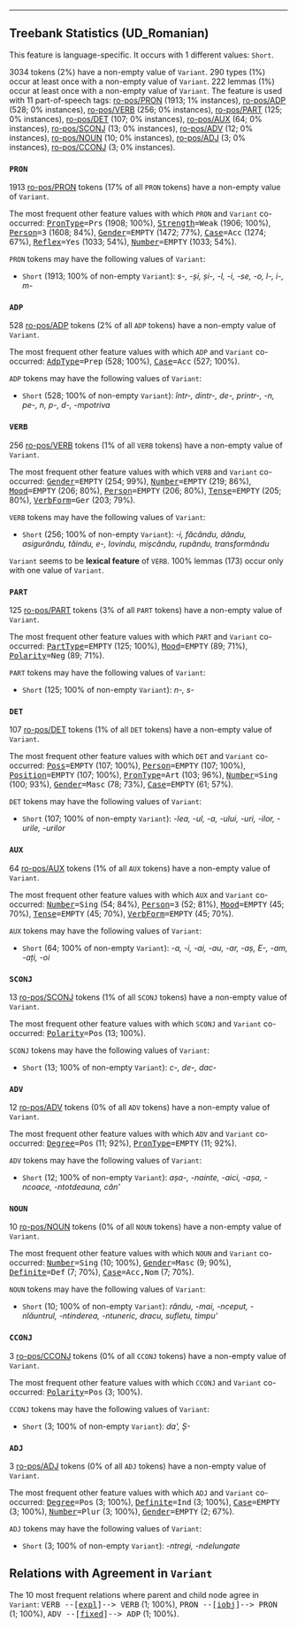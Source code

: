 

--------------------------------------------------------------------------------

## Treebank Statistics (UD_Romanian)

This feature is language-specific.
It occurs with 1 different values: `Short`.

3034 tokens (2%) have a non-empty value of `Variant`.
290 types (1%) occur at least once with a non-empty value of `Variant`.
222 lemmas (1%) occur at least once with a non-empty value of `Variant`.
The feature is used with 11 part-of-speech tags: [ro-pos/PRON]() (1913; 1% instances), [ro-pos/ADP]() (528; 0% instances), [ro-pos/VERB]() (256; 0% instances), [ro-pos/PART]() (125; 0% instances), [ro-pos/DET]() (107; 0% instances), [ro-pos/AUX]() (64; 0% instances), [ro-pos/SCONJ]() (13; 0% instances), [ro-pos/ADV]() (12; 0% instances), [ro-pos/NOUN]() (10; 0% instances), [ro-pos/ADJ]() (3; 0% instances), [ro-pos/CCONJ]() (3; 0% instances).

### `PRON`

1913 [ro-pos/PRON]() tokens (17% of all `PRON` tokens) have a non-empty value of `Variant`.

The most frequent other feature values with which `PRON` and `Variant` co-occurred: <tt><a href="PronType.html">PronType</a>=Prs</tt> (1908; 100%), <tt><a href="Strength.html">Strength</a>=Weak</tt> (1906; 100%), <tt><a href="Person.html">Person</a>=3</tt> (1608; 84%), <tt><a href="Gender.html">Gender</a>=EMPTY</tt> (1472; 77%), <tt><a href="Case.html">Case</a>=Acc</tt> (1274; 67%), <tt><a href="Reflex.html">Reflex</a>=Yes</tt> (1033; 54%), <tt><a href="Number.html">Number</a>=EMPTY</tt> (1033; 54%).

`PRON` tokens may have the following values of `Variant`:

* `Short` (1913; 100% of non-empty `Variant`): <em>s-, -și, și-, -l, -i, -se, -o, l-, i-, m-</em>

### `ADP`

528 [ro-pos/ADP]() tokens (2% of all `ADP` tokens) have a non-empty value of `Variant`.

The most frequent other feature values with which `ADP` and `Variant` co-occurred: <tt><a href="AdpType.html">AdpType</a>=Prep</tt> (528; 100%), <tt><a href="Case.html">Case</a>=Acc</tt> (527; 100%).

`ADP` tokens may have the following values of `Variant`:

* `Short` (528; 100% of non-empty `Variant`): <em>într-, dintr-, de-, printr-, -n, pe-, n, p-, d-, -mpotriva</em>

### `VERB`

256 [ro-pos/VERB]() tokens (1% of all `VERB` tokens) have a non-empty value of `Variant`.

The most frequent other feature values with which `VERB` and `Variant` co-occurred: <tt><a href="Gender.html">Gender</a>=EMPTY</tt> (254; 99%), <tt><a href="Number.html">Number</a>=EMPTY</tt> (219; 86%), <tt><a href="Mood.html">Mood</a>=EMPTY</tt> (206; 80%), <tt><a href="Person.html">Person</a>=EMPTY</tt> (206; 80%), <tt><a href="Tense.html">Tense</a>=EMPTY</tt> (205; 80%), <tt><a href="VerbForm.html">VerbForm</a>=Ger</tt> (203; 79%).

`VERB` tokens may have the following values of `Variant`:

* `Short` (256; 100% of non-empty `Variant`): <em>-i, făcându, dându, asigurându, tăindu, e-, lovindu, mișcându, rupându, transformându</em>

`Variant` seems to be **lexical feature** of `VERB`. 100% lemmas (173) occur only with one value of `Variant`.

### `PART`

125 [ro-pos/PART]() tokens (3% of all `PART` tokens) have a non-empty value of `Variant`.

The most frequent other feature values with which `PART` and `Variant` co-occurred: <tt><a href="PartType.html">PartType</a>=EMPTY</tt> (125; 100%), <tt><a href="Mood.html">Mood</a>=EMPTY</tt> (89; 71%), <tt><a href="Polarity.html">Polarity</a>=Neg</tt> (89; 71%).

`PART` tokens may have the following values of `Variant`:

* `Short` (125; 100% of non-empty `Variant`): <em>n-, s-</em>

### `DET`

107 [ro-pos/DET]() tokens (1% of all `DET` tokens) have a non-empty value of `Variant`.

The most frequent other feature values with which `DET` and `Variant` co-occurred: <tt><a href="Poss.html">Poss</a>=EMPTY</tt> (107; 100%), <tt><a href="Person.html">Person</a>=EMPTY</tt> (107; 100%), <tt><a href="Position.html">Position</a>=EMPTY</tt> (107; 100%), <tt><a href="PronType.html">PronType</a>=Art</tt> (103; 96%), <tt><a href="Number.html">Number</a>=Sing</tt> (100; 93%), <tt><a href="Gender.html">Gender</a>=Masc</tt> (78; 73%), <tt><a href="Case.html">Case</a>=EMPTY</tt> (61; 57%).

`DET` tokens may have the following values of `Variant`:

* `Short` (107; 100% of non-empty `Variant`): <em>-lea, -ul, -a, -ului, -uri, -ilor, -urile, -urilor</em>

### `AUX`

64 [ro-pos/AUX]() tokens (1% of all `AUX` tokens) have a non-empty value of `Variant`.

The most frequent other feature values with which `AUX` and `Variant` co-occurred: <tt><a href="Number.html">Number</a>=Sing</tt> (54; 84%), <tt><a href="Person.html">Person</a>=3</tt> (52; 81%), <tt><a href="Mood.html">Mood</a>=EMPTY</tt> (45; 70%), <tt><a href="Tense.html">Tense</a>=EMPTY</tt> (45; 70%), <tt><a href="VerbForm.html">VerbForm</a>=EMPTY</tt> (45; 70%).

`AUX` tokens may have the following values of `Variant`:

* `Short` (64; 100% of non-empty `Variant`): <em>-a, -i, -ai, -au, -ar, -aș, E-, -am, -ați, -oi</em>

### `SCONJ`

13 [ro-pos/SCONJ]() tokens (1% of all `SCONJ` tokens) have a non-empty value of `Variant`.

The most frequent other feature values with which `SCONJ` and `Variant` co-occurred: <tt><a href="Polarity.html">Polarity</a>=Pos</tt> (13; 100%).

`SCONJ` tokens may have the following values of `Variant`:

* `Short` (13; 100% of non-empty `Variant`): <em>c-, de-, dac-</em>

### `ADV`

12 [ro-pos/ADV]() tokens (0% of all `ADV` tokens) have a non-empty value of `Variant`.

The most frequent other feature values with which `ADV` and `Variant` co-occurred: <tt><a href="Degree.html">Degree</a>=Pos</tt> (11; 92%), <tt><a href="PronType.html">PronType</a>=EMPTY</tt> (11; 92%).

`ADV` tokens may have the following values of `Variant`:

* `Short` (12; 100% of non-empty `Variant`): <em>așa-, -nainte, -aici, -așa, -ncoace, -ntotdeauna, cân'</em>

### `NOUN`

10 [ro-pos/NOUN]() tokens (0% of all `NOUN` tokens) have a non-empty value of `Variant`.

The most frequent other feature values with which `NOUN` and `Variant` co-occurred: <tt><a href="Number.html">Number</a>=Sing</tt> (10; 100%), <tt><a href="Gender.html">Gender</a>=Masc</tt> (9; 90%), <tt><a href="Definite.html">Definite</a>=Def</tt> (7; 70%), <tt><a href="Case.html">Case</a>=Acc,Nom</tt> (7; 70%).

`NOUN` tokens may have the following values of `Variant`:

* `Short` (10; 100% of non-empty `Variant`): <em>rându, -mai, -nceput, -nlăuntrul, -ntinderea, -ntuneric, dracu, sufletu, timpu'</em>

### `CCONJ`

3 [ro-pos/CCONJ]() tokens (0% of all `CCONJ` tokens) have a non-empty value of `Variant`.

The most frequent other feature values with which `CCONJ` and `Variant` co-occurred: <tt><a href="Polarity.html">Polarity</a>=Pos</tt> (3; 100%).

`CCONJ` tokens may have the following values of `Variant`:

* `Short` (3; 100% of non-empty `Variant`): <em>da', Ș-</em>

### `ADJ`

3 [ro-pos/ADJ]() tokens (0% of all `ADJ` tokens) have a non-empty value of `Variant`.

The most frequent other feature values with which `ADJ` and `Variant` co-occurred: <tt><a href="Degree.html">Degree</a>=Pos</tt> (3; 100%), <tt><a href="Definite.html">Definite</a>=Ind</tt> (3; 100%), <tt><a href="Case.html">Case</a>=EMPTY</tt> (3; 100%), <tt><a href="Number.html">Number</a>=Plur</tt> (3; 100%), <tt><a href="Gender.html">Gender</a>=EMPTY</tt> (2; 67%).

`ADJ` tokens may have the following values of `Variant`:

* `Short` (3; 100% of non-empty `Variant`): <em>-ntregi, -ndelungate</em>

## Relations with Agreement in `Variant`

The 10 most frequent relations where parent and child node agree in `Variant`:
<tt>VERB --[<a href="../dep/expl.html">expl</a>]--> VERB</tt> (1; 100%),
<tt>PRON --[<a href="../dep/iobj.html">iobj</a>]--> PRON</tt> (1; 100%),
<tt>ADV --[<a href="../dep/fixed.html">fixed</a>]--> ADP</tt> (1; 100%).

